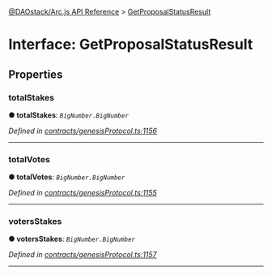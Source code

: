 [@DAOstack/Arc.js API Reference](../README.md) > [GetProposalStatusResult](../interfaces/getproposalstatusresult.md)



# Interface: GetProposalStatusResult


## Properties
<a id="totalstakes"></a>

###  totalStakes

**●  totalStakes**:  *`BigNumber.BigNumber`* 

*Defined in [contracts/genesisProtocol.ts:1156](https://github.com/daostack/arc.js/blob/6909d59/lib/contracts/genesisProtocol.ts#L1156)*





___

<a id="totalvotes"></a>

###  totalVotes

**●  totalVotes**:  *`BigNumber.BigNumber`* 

*Defined in [contracts/genesisProtocol.ts:1155](https://github.com/daostack/arc.js/blob/6909d59/lib/contracts/genesisProtocol.ts#L1155)*





___

<a id="votersstakes"></a>

###  votersStakes

**●  votersStakes**:  *`BigNumber.BigNumber`* 

*Defined in [contracts/genesisProtocol.ts:1157](https://github.com/daostack/arc.js/blob/6909d59/lib/contracts/genesisProtocol.ts#L1157)*





___


